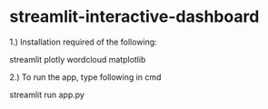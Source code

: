 # streamlit-interactive-dashboard

1.) Installation required of the following:

streamlit
plotly
wordcloud
matplotlib

2.) To run the app, type following in cmd

streamlit run app.py

